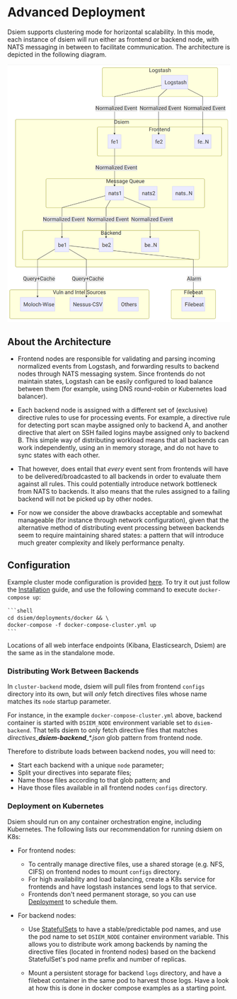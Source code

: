# Advanced Deployment

Dsiem supports clustering mode for horizontal scalability. In this mode, each instance of dsiem will run either as frontend or backend node, with NATS messaging in between to facilitate communication. The architecture is depicted in the following diagram.

![Advanced Architecture](./images/advanced-arch.png)

## About the Architecture

* Frontend nodes are responsible for validating and parsing incoming normalized events from Logstash, and forwarding results to backend nodes through NATS messaging system. Since frontends do not maintain states, Logstash can be easily configured to load balance between them (for example, using DNS round-robin or Kubernetes load balancer).

* Each backend node is assigned with a different set of (exclusive) directive rules to use for processing events. For example, a directive rule for detecting port scan maybe assigned only to backend A, and another directive that alert on SSH failed logins maybe assigned only to backend B. This simple way of distributing workload means that all backends can work independently, using an in memory storage, and do not have to sync states with each other.

* That however, does entail that *every* event sent from frontends will have to be delivered/broadcasted to all backends in order to evaluate them against all rules. This could potentially introduce network bottleneck from NATS to backends. It also means that the rules assigned to a failing backend will not be picked up by other nodes.

* For now we consider the above drawbacks acceptable and somewhat manageable (for instance through network configuration), given that the alternative method of distributing event processing between backends seem to require maintaining shared states: a pattern that will introduce much greater complexity and likely performance penalty.

## Configuration

Example cluster mode configuration is provided <a href="https://github.com/defenxor/dsiem/blob/master/deployments/docker/docker-compose-cluster.yml">here</a>. To try it out just follow the [Installation](./Installation.md#using-docker-compose)  guide, and use the following command to execute `docker-compose up`:

    ```shell
    cd dsiem/deployments/docker && \
    docker-compose -f docker-compose-cluster.yml up
    ```

Locations of all web interface endpoints (Kibana, Elasticsearch, Dsiem) are the same as in the standalone mode.

### Distributing Work Between Backends

In `cluster-backend` mode, dsiem will pull files from frontend `configs` directory into its own, but will *only* fetch directives files whose name matches its `node` startup parameter.
  
For instance, in the example `docker-compose-cluster.yml` above, backend container is started with `DSIEM_NODE` environment variable set to `dsiem-backend`. That tells dsiem to only fetch directive files that matches *directives_**dsiem-backend**_\*.json* glob pattern from frontend node.

Therefore to distribute loads between backend nodes, you will need to:
* Start each backend with a unique `node` parameter;
* Split your directives into separate files;
* Name those files according to that glob pattern; and
* Have those files available in all frontend nodes `configs` directory.

### Deployment on Kubernetes

Dsiem should run on any container orchestration engine, including Kubernetes. The following lists our recommendation for running dsiem on K8s:

* For frontend nodes:
  - To centrally manage directive files, use a shared storage (e.g. NFS, CIFS) on frontend nodes to mount `configs` directory.
  - For high availability and load balancing, create a K8s service for frontends and have logstash instances send logs to that service.
  - Frontends don't need permanent storage, so you can use [Deployment](https://kubernetes.io/docs/concepts/workloads/controllers/deployment/) to schedule them.

* For backend nodes:
  - Use [StatefulSets](https://kubernetes.io/docs/concepts/workloads/controllers/statefulset/) to have a stable/predictable pod names, and use the pod name to set `DSIEM_NODE` container environment variable. This allows you to distribute work among backends by naming the directive files (located in frontend nodes) based on the backend StatefulSet's pod name prefix and number of replicas.

  - Mount a persistent storage for backend `logs` directory, and have a filebeat container in the same pod to harvest those logs. Have a look at how this is done in docker compose examples as a starting point.
